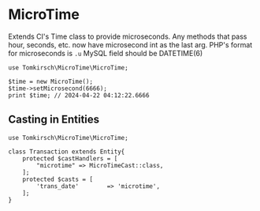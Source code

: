 # MicroTime

Extends CI's Time class to provide microseconds.
Any methods that pass hour, seconds, etc. now have microsecond int as the last arg.
PHP's format for microseconds is `.u`
MySQL field should be DATETIME(6)

```
use Tomkirsch\MicroTime\MicroTime;

$time = new MicroTime();
$time->setMicrosecond(6666);
print $time; // 2024-04-22 04:12:22.6666
```

## Casting in Entities

```
use Tomkirsch\MicroTime\MicroTime;

class Transaction extends Entity{
    protected $castHandlers = [
        "microtime" => MicroTimeCast::class,
    ];
    protected $casts = [
		'trans_date'		=> 'microtime',
	];
}
```
